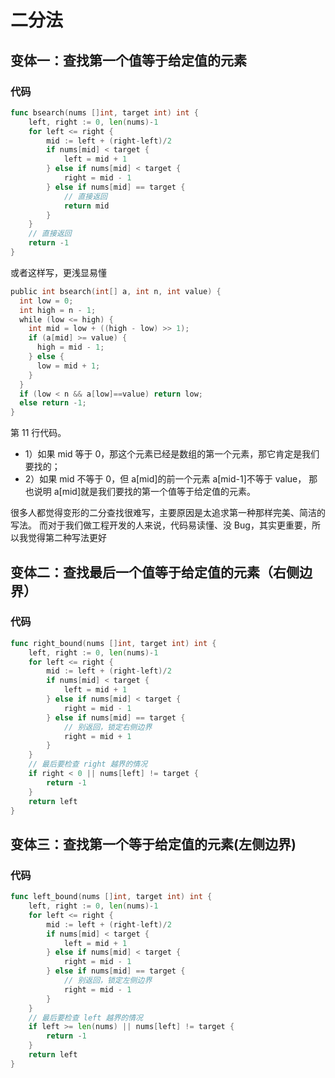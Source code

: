 # 二分法
## 变体一：查找第一个值等于给定值的元素
### 代码
```go
func bsearch(nums []int, target int) int {
	left, right := 0, len(nums)-1
	for left <= right {
		mid := left + (right-left)/2
		if nums[mid] < target {
			left = mid + 1
		} else if nums[mid] < target {
			right = mid - 1
		} else if nums[mid] == target {
			// 直接返回
			return mid
		}
	}
	// 直接返回
	return -1
}
```
或者这样写，更浅显易懂
```go
public int bsearch(int[] a, int n, int value) {
  int low = 0;
  int high = n - 1;
  while (low <= high) {
    int mid = low + ((high - low) >> 1);
    if (a[mid] >= value) {
      high = mid - 1;
    } else {
      low = mid + 1;
    }
  }
  if (low < n && a[low]==value) return low;
  else return -1;
}
```
第 11 行代码。
* 1）如果 mid 等于 0，那这个元素已经是数组的第一个元素，那它肯定是我们要找的；
* 2）如果 mid 不等于 0，但 a[mid]的前一个元素 a[mid-1]不等于 value，
那也说明 a[mid]就是我们要找的第一个值等于给定值的元素。

很多人都觉得变形的二分查找很难写，主要原因是太追求第一种那样完美、简洁的写法。
而对于我们做工程开发的人来说，代码易读懂、没 Bug，其实更重要，所以我觉得第二种写法更好

## 变体二：查找最后一个值等于给定值的元素（右侧边界）
### 代码
```go
func right_bound(nums []int, target int) int {
	left, right := 0, len(nums)-1
	for left <= right {
		mid := left + (right-left)/2
		if nums[mid] < target {
			left = mid + 1
		} else if nums[mid] < target {
			right = mid - 1
		} else if nums[mid] == target {
			// 别返回，锁定右侧边界
			right = mid + 1
		}
	}
	// 最后要检查 right 越界的情况
	if right < 0 || nums[left] != target {
		return -1
	}
	return left
}
```
## 变体三：查找第一个等于给定值的元素(左侧边界)
### 代码
```go
func left_bound(nums []int, target int) int {
	left, right := 0, len(nums)-1
	for left <= right {
		mid := left + (right-left)/2
		if nums[mid] < target {
			left = mid + 1
		} else if nums[mid] < target {
			right = mid - 1
		} else if nums[mid] == target {
			// 别返回，锁定左侧边界
			right = mid - 1
		}
	}
	// 最后要检查 left 越界的情况 
	if left >= len(nums) || nums[left] != target {
		return -1
	}
	return left
}
```
